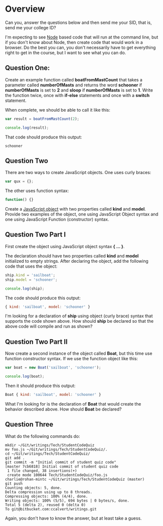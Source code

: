 # Overview

Can you, answer the questions below and then send me your SID, that is, send me your college ID?

I'm expecting to see [Node][node] based code that will run at the command line, but if you don't know about Node, then create code that would work in a browser. Do the best you can, you don't necessarily have to get everything right to get in the course, but I want to see what you can do.

## Question One:

Create an example function called **boatFromMastCount** that takes a parameter called **numberOfMasts** and returns the word **schooner** if **numberOfMasts** is set to **2** and **sloop** if **numberOfMasts** is set to **1**. Write the function twice, once with  **if-else** statements and once with a **switch** statement.

When complete, we should be able to call it like this:

```javascript
var result = boatFromMastCount(2);

console.log(result);
```

That code should produce this output:

```
schooner
```

## Question Two

There are two ways to create JavaScript objects. One uses curly braces:

```javascript
var qux = {};
```

The other uses function syntax:

```javascript
function() {}
```

Create a [JavaScript object][jo] with two properties called **kind** and **model**. Provide two examples of the object, one using JavaScript Object syntax and one using JavaScript Function (constructor) syntax.

## Question Two Part I

First create the object using JavaScript object syntax **{ ... }**.

The declaration should have two properties called **kind** and **model** initialized to empty strings. After declaring the object, add the following code that uses the object:

```javascript
ship.kind = 'sailboat';
ship.model = 'schooner';

console.log(ship);
```

The code should produce this output:

```javascript
{ kind: 'sailboat', model: 'schooner' }
```

I'm looking for a declaration of **ship** using object (curly brace) syntax that supports the code shown above. How should **ship** be declared so that the above code will compile and run as shown?

## Question Two Part II

Now create a second instance of the object called **Boat**, but this time use function constructor syntax. If we use the function object like this:

```javascript
var boat = new Boat('sailboat', 'schooner');

console.log(boat);
```

Then it should produce this output:

```javascript
Boat { kind: 'sailboat', model: 'schooner' }
```

What I'm looking for is the declaration of **Boat** that would create the behavior described above. How should **Boat** be declared?

## Question Three

What do the following commands do:

```
mkdir ~/Git/writings/Tech/StudentCodeQuiz
mv foo.js ~/Git/writings/Tech/StudentCodeQuiz/.
cd ~/Git/writings/Tech/StudentCodeQuiz/
git add .
git commit -m "Initial commit of student quiz code"
[master 7cb6818] Initial commit of student quiz code
 1 file changed, 38 insertions(+)
 create mode 100644 Tech/StudentCodeQuiz/foo.js
charlie@rohan-mintc ~/Git/writings/Tech/StudentCodeQuiz (master)
git push
Counting objects: 5, done.
Delta compression using up to 8 threads.
Compressing objects: 100% (4/4), done.
Writing objects: 100% (5/5), 694 bytes | 0 bytes/s, done.
Total 5 (delta 2), reused 0 (delta 0)
To git@bitbucket.com:ccalvert/writings.git
```

Again, you don't have to know the answer, but at least take a guess.

[jo]: https://developer.mozilla.org/en-US/docs/Web/JavaScript/Guide/Working_with_Objects
[node]: https://nodejs.org/en/
